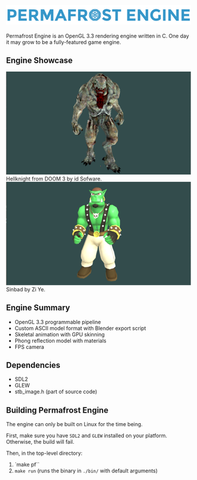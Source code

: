 ## ![Logo](docs/images/logo.png) ##

Permafrost Engine is an OpenGL 3.3 rendering engine written in C. One day it may
grow to be a fully-featured game engine.

## Engine Showcase ##

![Hellknight](docs/images/hellknight.gif)
Hellknight from DOOM 3 by id Sofware.
![Sinbad](docs/images/sinbad.gif)
Sinbad by Zi Ye.

## Engine Summary ##

* OpenGL 3.3 programmable pipeline
* Custom ASCII model format with Blender export script
* Skeletal animation with GPU skinning
* Phong reflection model with materials
* FPS camera

## Dependencies ##

* SDL2
* GLEW
* stb_image.h (part of source code)

## Building Permafrost Engine ##

The engine can only be built on Linux for the time being.

First, make sure you have `SDL2` and `GLEW` installed on your platform. Otherwise, 
the build will fail.

Then, in the top-level directory:

1. `make pf``
2. `make run` (runs the binary in `./bin/` with default arguments)

